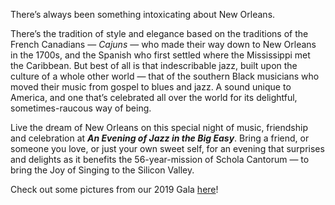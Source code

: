 There’s always been something intoxicating about New Orleans.

There’s the tradition of style and elegance based on
the traditions of the French Canadians — *Cajuns* —
who made their way down to New Orleans in the
1700s, and the Spanish who first settled where
the Mississippi met the Caribbean.
But best of all is that indescribable jazz, built
upon the culture of a whole other world — that
of the southern Black musicians who moved their
music from gospel to blues and jazz. A sound
unique to America, and one that’s celebrated
all over the world for its delightful,
sometimes-raucous way of being.

Live the dream of New Orleans on this special
night of music, friendship and celebration at
***An Evening of Jazz in the Big Easy***. Bring a friend,
or someone you love, or just your own sweet self,
for an evening that surprises and delights as it
benefits the 56-year-mission of Schola Cantorum
— to bring the Joy of Singing to the Silicon Valley.

Check out some pictures from our 2019 Gala
[here](https://photos.app.goo.gl/tjkYabwCKpSiu3pQ9)!
